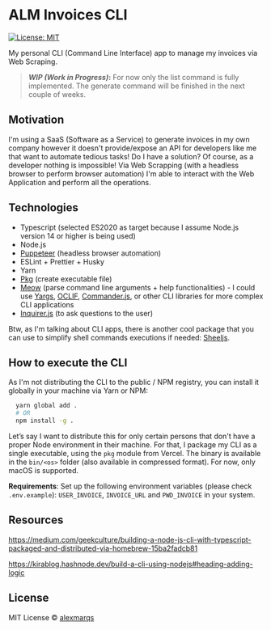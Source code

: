 # ALM Invoices CLI

[![License: MIT](https://img.shields.io/badge/License-MIT-green.svg)](https://opensource.org/licenses/MIT)

My personal CLI (Command Line Interface) app to manage my invoices via Web Scraping.

> **_WIP (Work in Progress)_:** For now only the list command is fully implemented. The generate command will be finished in the next couple of weeks.

## Motivation

I'm using a SaaS (Software as a Service) to generate invoices in my own company however it doesn't provide/expose an API for developers like me that want to automate tedious tasks! Do I have a solution? Of course, as a developer nothing is impossible! Via Web Scrapping (with a headless browser to perform browser automation) I'm able to interact with the Web Application and perform all the operations.

## Technologies

- Typescript (selected ES2020 as target because I assume Node.js version 14 or higher is being used)
- Node.js
- [Puppeteer](https://github.com/puppeteer/puppeteer) (headless browser automation)
- ESLint + Prettier + Husky
- Yarn
- [Pkg](https://github.com/puppeteer/puppeteer) (create executable file)
- [Meow](https://github.com/sindresorhus/meow) (parse command line arguments + help functionalities) - I could use [Yargs](https://github.com/yargs/yargs), [OCLIF](https://github.com/oclif/oclif), [Commander.js](https://github.com/tj/commander.js/), or other CLI libraries for more complex CLI applications
- [Inquirer.js](https://github.com/SBoudrias/Inquirer.js/) (to ask questions to the user)

Btw, as I'm talking about CLI apps, there is another cool package that you can use to simplify shell commands executions if needed: [Sheeljs](https://github.com/shelljs/shelljs).

## How to execute the CLI

As I'm not distributing the CLI to the public / NPM registry, you can install it globally in your machine via Yarn or NPM:

```bash
  yarn global add .
  # OR
  npm install -g .
```

Let’s say I want to distribute this for only certain persons that don't have a proper Node environment in their machine. For that, I package my CLI as a single executable, using the `pkg` module from Vercel. The binary is available in the `bin/<os>` folder (also available in compressed format). For now, only macOS is supported.

**Requirements**: Set up the following environment variables (please check `.env.example`): `USER_INVOICE`, `INVOICE_URL` and `PWD_INVOICE` in your system.

## Resources

https://medium.com/geekculture/building-a-node-js-cli-with-typescript-packaged-and-distributed-via-homebrew-15ba2fadcb81

https://kirablog.hashnode.dev/build-a-cli-using-nodejs#heading-adding-logic

## License

MIT License © [alexmarqs](https://github.com/alexmarqs)
